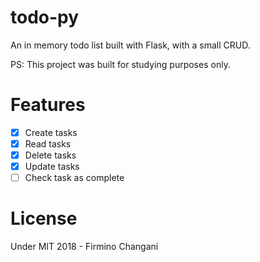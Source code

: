 # todo-py

An in memory todo list built with Flask, with a small CRUD.

PS: This project was built for studying purposes only. 

# Features

- [X] Create tasks
- [X] Read tasks
- [X] Delete tasks
- [X] Update tasks
- [ ] Check task as complete

# License

Under MIT 2018 - Firmino Changani